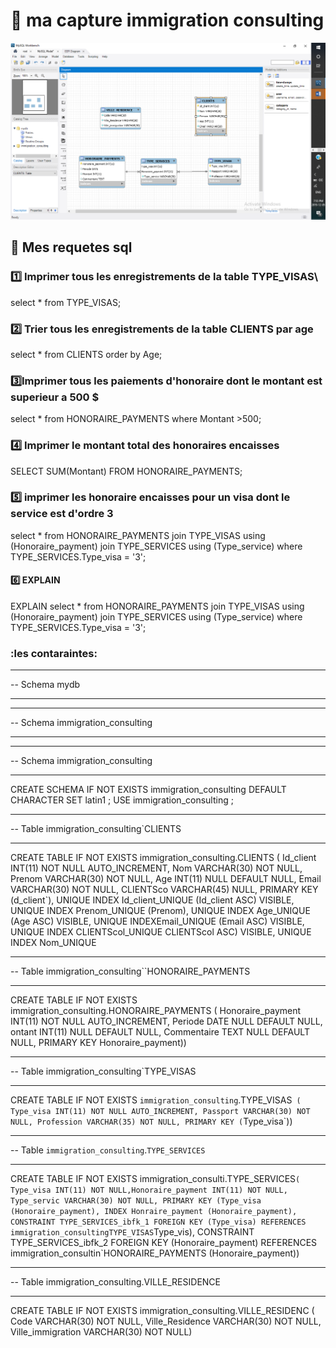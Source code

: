 
# :pushpin: ma capture immigration consulting


![image](image.png)

## :pushpin: Mes requetes sql

### :one: 	Imprimer tous les enregistrements de la table TYPE_VISAS\

select * from TYPE_VISAS;

### :two: Trier tous les enregistrements  de la table CLIENTS  par age

select * from CLIENTS order by Age;

### :three:Imprimer tous les paiements d'honoraire dont le montant est superieur a 500 $

select * from HONORAIRE_PAYMENTS where Montant >500;

### :four: Imprimer le montant total  des honoraires encaisses

SELECT SUM(Montant)
FROM HONORAIRE_PAYMENTS;

### :five: imprimer les honoraire encaisses pour un visa dont le service est d'ordre 3

select * from HONORAIRE_PAYMENTS
join TYPE_VISAS using (Honoraire_payment)
join TYPE_SERVICES using (Type_service)
where TYPE_SERVICES.Type_visa = '3';

#### :six: EXPLAIN

EXPLAIN select * from HONORAIRE_PAYMENTS
join TYPE_VISAS using (Honoraire_payment)
join TYPE_SERVICES using (Type_service)
where TYPE_SERVICES.Type_visa = '3';

### :les contaraintes:
-- -----------------------------------------------------
-- Schema mydb
-- -----------------------------------------------------
-- -----------------------------------------------------
-- Schema immigration_consulting
-- -----------------------------------------------------

-- -----------------------------------------------------
-- Schema immigration_consulting
-- -----------------------------------------------------
CREATE SCHEMA IF NOT EXISTS immigration_consulting DEFAULT CHARACTER SET latin1 ;
USE immigration_consulting ;

-- ----------------------------------------------------
-- Table immigration_consulting`CLIENTS
-- -----------------------------------------------------
CREATE TABLE IF NOT EXISTS immigration_consulting.CLIENTS (
  Id_client INT(11) NOT NULL AUTO_INCREMENT,
   Nom VARCHAR(30) NOT NULL,
  Prenom VARCHAR(30) NOT NULL,
  Age INT(11) NULL DEFAULT NULL,
  Email VARCHAR(30) NOT NULL,
  CLIENTSco VARCHAR(45) NULL,
  PRIMARY KEY (d_client`),
  UNIQUE INDEX Id_client_UNIQUE (Id_client ASC) VISIBLE,
  UNIQUE INDEX Prenom_UNIQUE (Prenom),
  UNIQUE INDEX Age_UNIQUE (Age ASC) VISIBLE,
  UNIQUE INDEXEmail_UNIQUE (Email ASC) VISIBLE,
  UNIQUE INDEX CLIENTScol_UNIQUE CLIENTScol ASC) VISIBLE,
  UNIQUE INDEX Nom_UNIQUE 


-- -----------------------------------------------------
-- Table immigration_consulting``HONORAIRE_PAYMENTS
-- -----------------------------------------------------
CREATE TABLE IF NOT EXISTS immigration_consulting.HONORAIRE_PAYMENTS (
 Honoraire_payment INT(11) NOT NULL AUTO_INCREMENT,
 Periode DATE NULL DEFAULT NULL,
  ontant INT(11) NULL DEFAULT NULL,
 Commentaire TEXT NULL DEFAULT NULL,
  PRIMARY KEY Honoraire_payment))


-- -----------------------------------------------------
-- Table immigration_consulting`TYPE_VISAS
-- -----------------------------------------------------
CREATE TABLE IF NOT EXISTS `immigration_consulting`.TYPE_VISAS` (
  Type_visa INT(11) NOT NULL AUTO_INCREMENT,
  Passport VARCHAR(30) NOT NULL,
  Profession VARCHAR(35) NOT NULL,
  PRIMARY KEY (`Type_visa`))


-- -----------------------------------------------------
-- Table `immigration_consulting`.`TYPE_SERVICES`
-- -----------------------------------------------------
CREATE TABLE IF NOT EXISTS immigration_consulti.TYPE_SERVICES` (
  Type_visa INT(11) NOT NULL,Honoraire_payment INT(11) NOT NULL,
 Type_servic VARCHAR(30) NOT NULL,
  PRIMARY KEY (Type_visa (Honoraire_payment),
  INDEX Honraire_payment (Honoraire_payment),
  CONSTRAINT TYPE_SERVICES_ibfk_1
    FOREIGN KEY (Type_visa)
    REFERENCES immigration_consultingTYPE_VISAS `Type_vis),
  CONSTRAINT TYPE_SERVICES_ibfk_2
    FOREIGN KEY (Honoraire_payment)
    REFERENCES immigration_consultin`HONORAIRE_PAYMENTS (Honoraire_payment))


-- -----------------------------------------------------
-- Table immigration_consulting.VILLE_RESIDENCE
-- -----------------------------------------------------
CREATE TABLE IF NOT EXISTS immigration_consulting.VILLE_RESIDENC (
  Code VARCHAR(30) NOT NULL,
  Ville_Residence VARCHAR(30) NOT NULL,
  Ville_immigration VARCHAR(30) NOT NULL)



